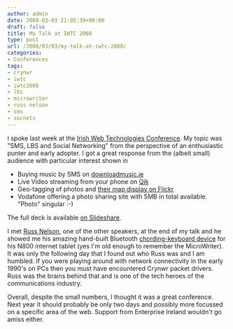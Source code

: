 ```yaml
---
author: admin
date: 2008-03-03 21:05:39+00:00
draft: false
title: My Talk at IWTC 2008
type: post
url: /2008/03/03/my-talk-at-iwtc-2008/
categories:
- Conferences
tags:
- crynwr
- iwtc
- iwtc2008
- lbs
- microwriter
- russ nelson
- sms
- socnets
---
```


I spoke last week at the [Irish Web Technologies Conference](http://iwtc.firstport.ie/lecture.aspx?lid=52). My topic was "SMS, LBS and Social Networking" from the perspective of an enthusiastic punter and early adopter. I got a great response from the (albeit small) audience with particular interest shown in



* Buying music by SMS on [downloadmusic.ie](http://downloadmusic.ie)
* Live Video streaming from your phone on [Qik](http://qik.com/conor)
* Geo-tagging of photos and [their map display on Flickr](http://www.flickr.com/photos/bandon1/2297376005/)
* Vodafone offering a photo sharing site with 5MB in total available. "Photo" singular :-)

The full deck is available [on Slideshare](http://www.slideshare.net/conor/conor-oneill-at-iwtc-2008).

I met [Russ Nelson](http://blog.russnelson.com/), one of the other speakers, at the end of my talk and he showed me his amazing hand-built Bluetooth [chording-keyboard device](http://flickr.com/photos/bandon1/2308633866/) for his N800 internet tablet (yes I'm old enough to remember the MicroWriter). It was only the following day that I found out who Russ was and I am humbled. If you were playing around with network connectivity in the early 1990's on PCs then you must have encountered Crynwr packet drivers. Russ was the brains behind that and is one of the tech heroes of the communications industry.

Overall, despite the small numbers, I thought it was a great conference. Next year it should probably be only two days and possibly more focussed on a specific area of the web. Support from Enterprise Ireland wouldn't go amiss either.
